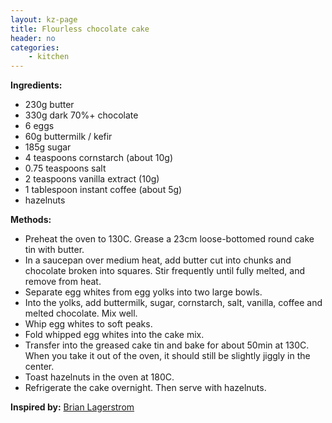 ```yaml
---
layout: kz-page
title: Flourless chocolate cake
header: no
categories:
    - kitchen
---
```


**Ingredients:**

* 230g butter 
* 330g dark 70%+ chocolate 
<nbsp></nbsp>
* 6 eggs
<nbsp></nbsp>
* 60g buttermilk / kefir
* 185g  sugar
* 4 teaspoons cornstarch (about 10g)
* 0.75 teaspoons salt 
* 2 teaspoons vanilla extract (10g)
* 1 tablespoon instant coffee (about 5g)
<nbsp></nbsp>
* hazelnuts

**Methods:**

* Preheat the oven to 130C. Grease a 23cm loose-bottomed round cake tin with butter.
* In a saucepan over medium heat, add butter cut into chunks and chocolate broken into squares. Stir frequently until fully melted, and remove from heat.
* Separate egg whites from egg yolks into two large bowls.
* Into the yolks, add buttermilk, sugar, cornstarch, salt, vanilla, coffee and melted chocolate. Mix well.
* Whip egg whites to soft peaks.
* Fold whipped egg whites into the cake mix. 
* Transfer into the greased cake tin and bake for about 50min at 130C. When you take it out of the oven, it should still be slightly jiggly in the center.
* Toast hazelnuts in the oven at 180C.
* Refrigerate the cake overnight. Then serve with hazelnuts.

**Inspired by:** [Brian Lagerstrom](https://youtu.be/5bp2XJn5AQs)
